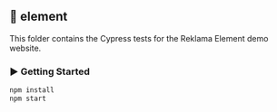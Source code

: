 ## 📁 element

This folder contains the Cypress tests for the Reklama Element demo website.  

### ▶️ Getting Started

```bash
npm install
npm start
